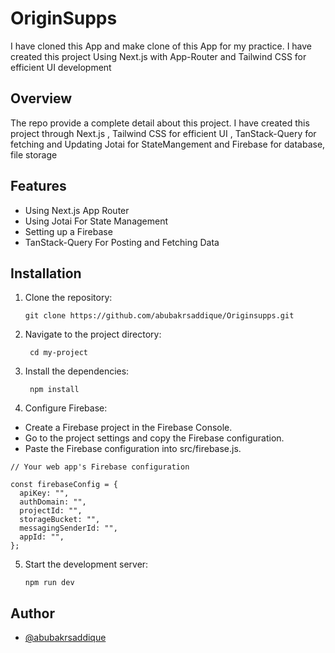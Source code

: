 # OriginSupps

I have cloned this App and make clone of this App for my practice.
I have created this project Using Next.js with App-Router and Tailwind CSS for efficient UI development

## Overview

The repo provide a complete detail about this project. I have created this project through Next.js , Tailwind CSS for efficient UI , TanStack-Query for fetching and Updating Jotai for StateMangement and Firebase for  database, file storage


## Features

- Using Next.js App Router
- Using Jotai For State Management
- Setting up a Firebase
- TanStack-Query For Posting and Fetching Data

## Installation

1. Clone the repository:

   ```shell
   git clone https://github.com/abubakrsaddique/Originsupps.git

   ```

2. Navigate to the project directory:

   ```shell
    cd my-project

   ```

3. Install the dependencies:

   ```shell
    npm install

   ```

4. Configure Firebase:

- Create a Firebase project in the Firebase Console.
- Go to the project settings and copy the Firebase configuration.
- Paste the Firebase configuration into src/firebase.js.

```
// Your web app's Firebase configuration

const firebaseConfig = {
  apiKey: "",
  authDomain: "",
  projectId: "",
  storageBucket: "",
  messagingSenderId: "",
  appId: "",
};
```

5. Start the development server:

   ```shell
   npm run dev

   ```

## Author

- [@abubakrsaddique](https://github.com/abubakrsaddique)
